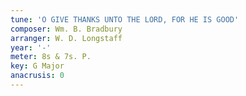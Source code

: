 ```yaml
---
tune: 'O GIVE THANKS UNTO THE LORD, FOR HE IS GOOD'
composer: Wm. B. Bradbury
arranger: W. D. Longstaff
year: '-'
meter: 8s & 7s. P.
key: G Major
anacrusis: 0
---
```

